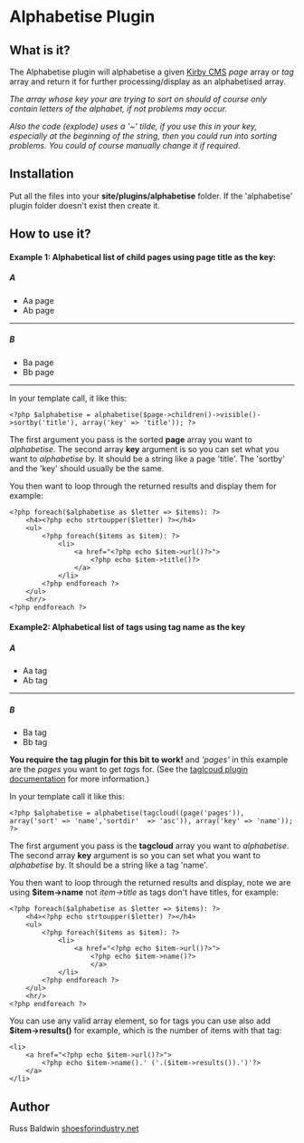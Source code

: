 # Alphabetise Plugin

## What is it?

The Alphabetise plugin will alphabetise a given [Kirby CMS](http://getkirby.com/) *page* array or *tag* array and return it for further processing/display as an alphabetised array.

*The array whose key your are trying to sort on should of course only contain letters of the alphabet, if not problems may occur.*

*Also the code (explode) uses a '~' tilde, if you use this in your key, especially at the beginning of the string, then you could run into sorting problems. You could of course manually change it if required.*

## Installation

Put all the files into your **site/plugins/alphabetise** folder. If the 'alphabetise' plugin folder doesn't exist then create it.

## How to use it?

#### Example 1: Alphabetical list of child pages using page title as the key:

##### A

+ Aa page
+ Ab page

---

##### B

+ Ba page
+ Bb page

---

In your template call, it like this:

	<?php $alphabetise = alphabetise($page->children()->visible()->sortby('title'), array('key' => 'title')); ?>

The first argument you pass is the sorted **page** array you want to *alphabetise*. The second array **key** argument is so you can set what you want to *alphabetise* by. It should be a string like a page 'title'. The 'sortby' and the 'key' should usually be the same.

You then want to loop through the returned results and display them for example:

	<?php foreach($alphabetise as $letter => $items): ?>
		<h4><?php echo strtoupper($letter) ?></h4>
		<ul>
			<?php foreach($items as $item): ?>
				<li>
					<a href="<?php echo $item->url()?>">
						<?php echo $item->title()?>
					</a>
				</li>
			<?php endforeach ?>
		</ul>
		<hr/>
	<?php endforeach ?>

#### Example2: Alphabetical list of tags using tag name as the key

##### A

+ Aa tag
+ Ab tag

---

##### B

+ Ba tag
+ Bb tag

**You require the tag plugin for this bit to work!** and *'pages'* in this example are the *pages* you want to get *tags* for.
(See the [taglcoud plugin documentation](https://github.com/bastianallgeier/kirbycms-extensions/blob/master/plugins/tagcloud/tagcloud.php) for more information.)

In your template call it like this:

	<?php $alphabetise = alphabetise(tagcloud((page('pages')), array('sort' => 'name','sortdir'  => 'asc')), array('key' => 'name')); ?>

The first argument you pass is the **tagcloud** array you want to *alphabetise*. The second array **key** argument is so you can set what you want to *alphabetise* by. It should be a string like a tag 'name'.

You then want to loop through the returned results and display, note we are using **$item->name** not *item->title* as tags don't have titles, for example:

	<?php foreach($alphabetise as $letter => $items): ?>
		<h4><?php echo strtoupper($letter) ?></h4>
		<ul>
			<?php foreach($items as $item): ?>
				<li>
					<a href="<?php echo $item->url()?>">
						<?php echo $item->name()?>
						</a>
				</li>
			<?php endforeach ?>
		</ul>
		<hr/>
	<?php endforeach ?>

You can use any valid array element, so for tags you can use also add **$item->results()** for example, which is the number of items with that tag:

	<li>
		<a href="<?php echo $item->url()?>">
			<?php echo $item->name().' ('.($item->results()).')'?>
		</a>
	</li>

## Author

Russ Baldwin
[shoesforindustry.net](shoesforindustry.net)
